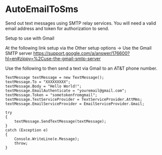 # AutoEmailToSms
Send out text messages using SMTP relay services. You will need a valid email address and token for authorization to send.

Setup to use with Gmail

At the following link setup via the Other setup options -> Use the Gmail SMTP server
https://support.google.com/a/answer/176600?hl=en#zippy=%2Cuse-the-gmail-smtp-server

Use the following to then send a text via Gmail to an AT&T phone number.

	TextMessage textMessage = new TextMessage();
	textMessage.To = "XXXXXXXXX";
	textMessage.Body = "Hello World!";
	textMessage.EmailAuthenticate = "youremail@gmail.com";
	textMessage.Token = "sometokenfromgmail";
	textMessage.TextServiceProvider = TextServiceProvider.AttMms;
	textMessage.EmailServiceProvider = EmailServiceProvider.Gmail;

	try
	{
		textMessage.SendTextMessage(textMessage);
	}
	catch (Exception e)
	{
		Console.WriteLine(e.Message);
		throw;
	}
